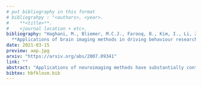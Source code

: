 ```yaml
---
# put bibliography in this format
# bibliograhpy : "<authors>, <year>.
#    **<title>**.
#    <journal location + etc>.
bibliography: "Haghani, M., Bliemer, M.C.J., Farooq, B., Kim, I., Li, Z., Oh, C., Shahhoseini, Z., MacDougall, H., 2021.
  **Applications of brain imaging methods in driving behaviour research**. Accident Analysis & Prevention." # surround Title with **<title>**
date: 2021-03-15
preview: aap.jpg
arxiv: "https://arxiv.org/abs/2007.09341"
link: ""
abstract: "Applications of neuroimaging methods have substantially contributed to the scientific understanding of human factors during driving by providing a deeper insight into the neuro-cognitive aspects of driver brain. This has been achieved by conducting simulated (and occasionally, field) driving experiments while collecting driver brain signals of certain types. Here, this sector of studies is comprehensively reviewed at both macro and micro scales. Different themes of neuroimaging driving behaviour research are identified and the findings within each theme are synthesised. The surveyed literature has reported on applications of four major brain imaging methods. These include Functional Magnetic Resonance Imaging (fMRI), Electroencephalography (EEG), Functional Near-Infrared Spectroscopy (fNIRS) and Magnetoencephalography (MEG), with the first two being the most common methods in this domain. While collecting driver fMRI signal has been particularly instrumental in studying neural correlates of intoxicated driving (e.g. alcohol or cannabis) or distracted driving, the EEG method has been predominantly utilised in relation to the efforts aiming at development of automatic fatigue/drowsiness detection systems, a topic to which the literature on neuro-ergonomics of driving particularly has shown a spike of interest within the last few years. The survey also reveals that topics such as driver brain activity in semi-automated settings or the brain activity of drivers with brain injuries or chronic neurological conditions have by contrast been investigated to a very limited extent. Further, potential topics in relation to driving behaviour are identified that could benefit from the adoption of neuroimaging methods in future studies."
bibtex: hbfklosm.bib
---
```

